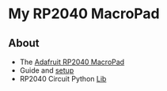 # My RP2040 MacroPad

## About

- The [Adafruit RP2040 MacroPad](https://learn.adafruit.com/adafruit-macropad-rp2040)
- Guide and [setup](https://learn.adafruit.com/adafruit-macropad-rp2040)
- RP2040 Circuit Python [Lib](https://circuitpython.org/board/adafruit_macropad_rp2040/)